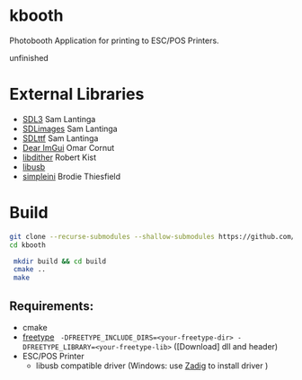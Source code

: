 # kbooth
Photobooth Application for printing to ESC/POS Printers.

unfinished

# External Libraries
- [SDL3](https://wiki.libsdl.org/SDL3) Sam Lantinga
- [SDLimages](https://wiki.libsdl.org/SDL3_image) Sam Lantinga 
- [SDLttf](https://wiki.libsdl.org/SDL3_ttf) Sam Lantinga
- [Dear ImGui](https://github.com/ocornut/imgui) Omar Cornut
- [libdither](https://github.com/robertkist/libdither) Robert Kist
- [libusb](https://libusb.info/)
- [simpleini](https://github.com/brofield/simpleini) Brodie Thiesfield

# Build

```bash
git clone --recurse-submodules --shallow-submodules https://github.com/thewatermelonman/kbooth.git
cd kbooth
```

```bash
 mkdir build && cd build
 cmake ..
 make 
```

## Requirements:
- cmake
- [freetype](https://freetype.org) 
``` -DFREETYPE_INCLUDE_DIRS=<your-freetype-dir> -DFREETYPE_LIBRARY=<your-freetype-lib>```
([Download] dll and header)
- ESC/POS Printer
    - libusb compatible driver (Windows: use [Zadig](https://zadig.akeo.ie) to install driver )
